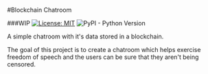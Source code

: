 #Blockchain Chatroom

###WIP
[![License: MIT](https://img.shields.io/badge/License-MIT-yellow.svg)](https://opensource.org/licenses/MIT)
![PyPI - Python Version](https://img.shields.io/pypi/pyversions/Django.svg)

A simple chatroom with it's data stored in a blockchain.

The goal of this project is to create a chatroom which helps exercise freedom of speech and the users can be sure that they aren't being censored.